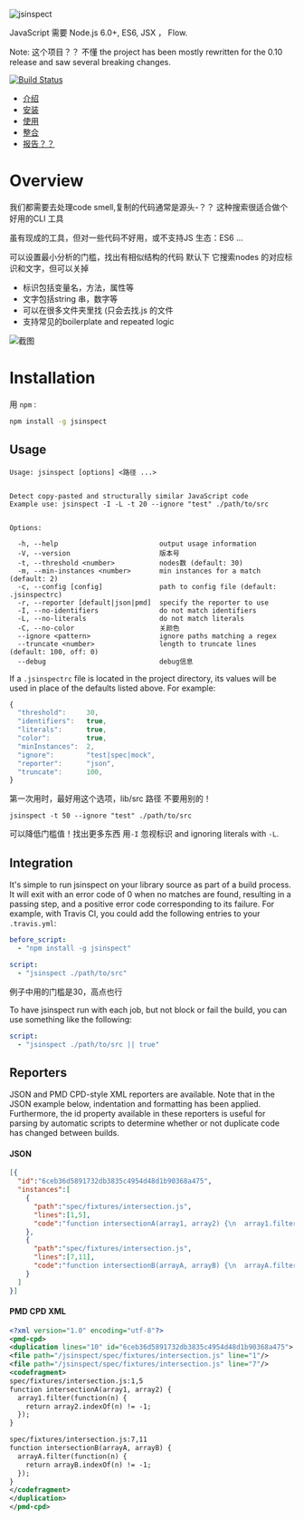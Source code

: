 ![jsinspect](http://danielstjules.com/github/jsinspect-logo.png)

JavaScript
需要 Node.js 6.0+, ES6, JSX ， Flow. 


Note: 这个项目？？ 不懂 the project has been mostly
rewritten for the 0.10 release and saw several breaking changes.

[![Build Status](https://travis-ci.org/danielstjules/jsinspect.svg?branch=master)](https://travis-ci.org/danielstjules/jsinspect)

* [介绍](#overview)
* [安装](#installation)
* [使用](#usage)
* [整合](#integration)
* [报告？？](#reporters)

# Overview
我们都需要去处理code smell,复制的代码通常是源头-？？ 这种搜索很适合做个好用的CLI 工具

虽有现成的工具，但对一些代码不好用，或不支持JS 生态：ES6 ... 

可以设置最小分析的门槛，找出有相似结构的代码 默认下 它搜索nodes 的对应标识和文字，但可以关掉

- 标识包括变量名，方法，属性等 
- 文字包括string 串，数字等 
- 可以在很多文件夹里找 (只会去找.js 的文件 
- 支持常见的boilerplate and repeated logic

![截图](https://cloud.githubusercontent.com/assets/817212/24126139/bd151a34-0da2-11e7-94a8-9742279c8566.png)

# Installation

用 `npm` :

``` bash
npm install -g jsinspect
```

## Usage

```
Usage: jsinspect [options] <路径 ...>


Detect copy-pasted and structurally similar JavaScript code
Example use: jsinspect -I -L -t 20 --ignore "test" ./path/to/src


Options:

  -h, --help                         output usage information
  -V, --version                      版本号
  -t, --threshold <number>           nodes数 (default: 30)
  -m, --min-instances <number>       min instances for a match (default: 2)
  -c, --config [config]              path to config file (default: .jsinspectrc)
  -r, --reporter [default|json|pmd]  specify the reporter to use
  -I, --no-identifiers               do not match identifiers
  -L, --no-literals                  do not match literals
  -C, --no-color                     关颜色
  --ignore <pattern>                 ignore paths matching a regex
  --truncate <number>                length to truncate lines (default: 100, off: 0)
  --debug                            debug信息
```

If a `.jsinspectrc` file is located in the project directory, its values will
be used in place of the defaults listed above. For example:

``` javascript
{
  "threshold":     30,
  "identifiers":   true,
  "literals":      true,
  "color":         true,
  "minInstances":  2,
  "ignore":        "test|spec|mock",
  "reporter":      "json",
  "truncate":      100,
}
```
第一次用时，最好用这个选项，lib/src 路径 不要用别的！

```
jsinspect -t 50 --ignore "test" ./path/to/src
```
可以降低门槛值！找出更多东西  用`-I` 忽视标识 and ignoring literals with `-L`. 

## Integration


It's simple to run jsinspect on your library source as part of a build
process. It will exit with an error code of 0 when no matches are found,
resulting in a passing step, and a positive error code corresponding to its
failure. For example, with Travis CI, you could add the following entries
to your `.travis.yml`:

``` yaml
before_script:
  - "npm install -g jsinspect"

script:
  - "jsinspect ./path/to/src"
```
例子中用的门槛是30，高点也行

To have jsinspect run with each job, but not block or fail the build, you can
use something like the following:

``` yaml
script:
  - "jsinspect ./path/to/src || true"
```

## Reporters

JSON and PMD CPD-style XML reporters are
available. Note that in the JSON example below, indentation and formatting
has been applied. Furthermore, the id property available in these reporters is
useful for parsing by automatic scripts to determine whether or not duplicate
code has changed between builds.

#### JSON

``` json
[{
  "id":"6ceb36d5891732db3835c4954d48d1b90368a475",
  "instances":[
    {
      "path":"spec/fixtures/intersection.js",
      "lines":[1,5],
      "code":"function intersectionA(array1, array2) {\n  array1.filter(function(n) {\n    return array2.indexOf(n) != -1;\n  });\n}"
    },
    {
      "path":"spec/fixtures/intersection.js",
      "lines":[7,11],
      "code":"function intersectionB(arrayA, arrayB) {\n  arrayA.filter(function(n) {\n    return arrayB.indexOf(n) != -1;\n  });\n}"
    }
  ]
}]
```

#### PMD CPD XML

``` xml
<?xml version="1.0" encoding="utf-8"?>
<pmd-cpd>
<duplication lines="10" id="6ceb36d5891732db3835c4954d48d1b90368a475">
<file path="/jsinspect/spec/fixtures/intersection.js" line="1"/>
<file path="/jsinspect/spec/fixtures/intersection.js" line="7"/>
<codefragment>
spec/fixtures/intersection.js:1,5
function intersectionA(array1, array2) {
  array1.filter(function(n) {
    return array2.indexOf(n) != -1;
  });
}

spec/fixtures/intersection.js:7,11
function intersectionB(arrayA, arrayB) {
  arrayA.filter(function(n) {
    return arrayB.indexOf(n) != -1;
  });
}
</codefragment>
</duplication>
</pmd-cpd>
```

